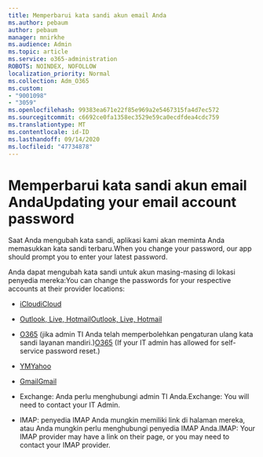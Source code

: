 ```yaml
---
title: Memperbarui kata sandi akun email Anda
ms.author: pebaum
author: pebaum
manager: mnirkhe
ms.audience: Admin
ms.topic: article
ms.service: o365-administration
ROBOTS: NOINDEX, NOFOLLOW
localization_priority: Normal
ms.collection: Adm_O365
ms.custom:
- "9001098"
- "3059"
ms.openlocfilehash: 99383ea671e22f85e969a2e5467315fa4d7ec572
ms.sourcegitcommit: c6692ce0fa1358ec3529e59ca0ecdfdea4cdc759
ms.translationtype: MT
ms.contentlocale: id-ID
ms.lasthandoff: 09/14/2020
ms.locfileid: "47734878"
---
```

# <a name="updating-your-email-account-password"></a><span data-ttu-id="8d206-102">Memperbarui kata sandi akun email Anda</span><span class="sxs-lookup"><span data-stu-id="8d206-102">Updating your email account password</span></span>

<span data-ttu-id="8d206-103">Saat Anda mengubah kata sandi, aplikasi kami akan meminta Anda memasukkan kata sandi terbaru.</span><span class="sxs-lookup"><span data-stu-id="8d206-103">When you change your password, our app should prompt you to enter your latest password.</span></span>

<span data-ttu-id="8d206-104">Anda dapat mengubah kata sandi untuk akun masing-masing di lokasi penyedia mereka:</span><span class="sxs-lookup"><span data-stu-id="8d206-104">You can change the passwords for your respective accounts at their provider locations:</span></span>

- [<span data-ttu-id="8d206-105">iCloud</span><span class="sxs-lookup"><span data-stu-id="8d206-105">iCloud</span></span>](https://support.apple.com/HT201487)

- [<span data-ttu-id="8d206-106">Outlook, Live, Hotmail</span><span class="sxs-lookup"><span data-stu-id="8d206-106">Outlook, Live, Hotmail</span></span>](https://account.live.com/password/reset)

- <span data-ttu-id="8d206-107">[O365](https://passwordreset.microsoftonline.com) (jika admin TI Anda telah memperbolehkan pengaturan ulang kata sandi layanan mandiri.)</span><span class="sxs-lookup"><span data-stu-id="8d206-107">[O365](https://passwordreset.microsoftonline.com) (If your IT admin has allowed for self-service password reset.)</span></span>

- [<span data-ttu-id="8d206-108">YM</span><span class="sxs-lookup"><span data-stu-id="8d206-108">Yahoo</span></span>](https://login.yahoo.com/account/challenge/username?done=https%3A%2F%2Fwww.yahoo.com%2F&authMechanism=secondary&chllngnm=base&sessionIndex=QQ--)

- [<span data-ttu-id="8d206-109">Gmail</span><span class="sxs-lookup"><span data-stu-id="8d206-109">Gmail</span></span>](https://support.google.com/mail/answer/41078?co=GENIE.Platform%3DDesktop&hl=en)

- <span data-ttu-id="8d206-110">Exchange: Anda perlu menghubungi admin TI Anda.</span><span class="sxs-lookup"><span data-stu-id="8d206-110">Exchange: You will need to contact your IT Admin.</span></span>

- <span data-ttu-id="8d206-111">IMAP: penyedia IMAP Anda mungkin memiliki link di halaman mereka, atau Anda mungkin perlu menghubungi penyedia IMAP Anda.</span><span class="sxs-lookup"><span data-stu-id="8d206-111">IMAP: Your IMAP provider may have a link on their page, or you may need to contact your IMAP provider.</span></span>